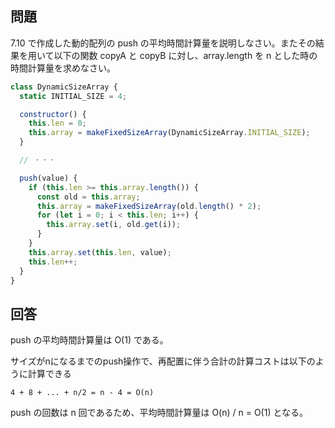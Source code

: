## 問題

7.10 で作成した動的配列の push の平均時間計算量を説明しなさい。またその結果を用いて以下の関数 copyA と copyB に対し、array.length を n とした時の時間計算量を求めなさい。

```javascript
class DynamicSizeArray {
  static INITIAL_SIZE = 4;

  constructor() {
    this.len = 0;
    this.array = makeFixedSizeArray(DynamicSizeArray.INITIAL_SIZE);
  }

  // ・・・

  push(value) {
    if (this.len >= this.array.length()) {
      const old = this.array;
      this.array = makeFixedSizeArray(old.length() * 2);
      for (let i = 0; i < this.len; i++) {
        this.array.set(i, old.get(i));
      }
    }
    this.array.set(this.len, value);
    this.len++;
  }
}
```

## 回答

push の平均時間計算量は O(1) である。

サイズがnになるまでのpush操作で、再配置に伴う合計の計算コストは以下のように計算できる

```plaintext
4 + 8 + ... + n/2 = n - 4 = O(n)
```

push の回数は n 回であるため、平均時間計算量は O(n) / n = O(1) となる。
